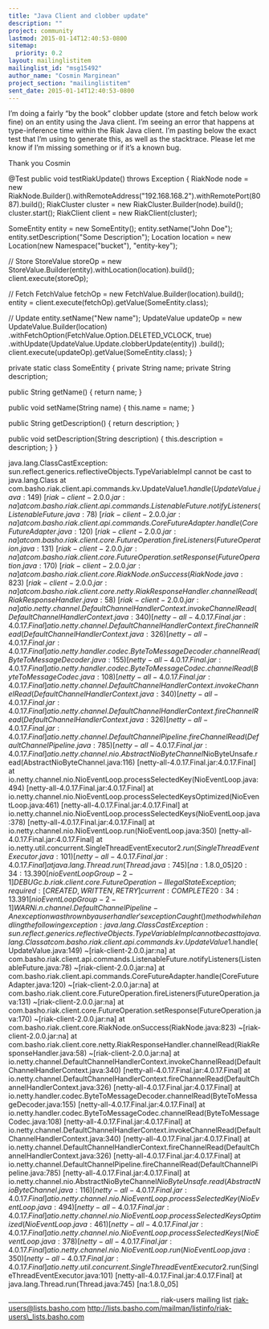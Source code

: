 ```yaml
---
title: "Java Client and clobber update"
description: ""
project: community
lastmod: 2015-01-14T12:40:53-0800
sitemap:
  priority: 0.2
layout: mailinglistitem
mailinglist_id: "msg15492"
author_name: "Cosmin Marginean"
project_section: "mailinglistitem"
sent_date: 2015-01-14T12:40:53-0800
---
```



I’m doing a fairly “by the book” clobber update (store and fetch below work 
fine) on an entity using the Java client. I’m seeing an error that happens at 
type-inference time within the Riak Java client. I’m pasting below the exact 
test that I’m using to generate this, as well as the stacktrace. Please let me 
know if I’m missing something or if it’s a known bug.

Thank you
Cosmin

@Test
public void testRiakUpdate() throws Exception {
RiakNode node = new 
RiakNode.Builder().withRemoteAddress("192.168.168.2").withRemotePort(8087).build();
RiakCluster cluster = new RiakCluster.Builder(node).build();
cluster.start();
RiakClient client = new RiakClient(cluster);

SomeEntity entity = new SomeEntity();
entity.setName("John Doe");
entity.setDescription("Some Description");
Location location = new Location(new Namespace("bucket"), "entity-key");

// Store
StoreValue storeOp = new 
StoreValue.Builder(entity).withLocation(location).build();
client.execute(storeOp);

// Fetch
FetchValue fetchOp = new FetchValue.Builder(location).build();
entity = client.execute(fetchOp).getValue(SomeEntity.class);

// Update
entity.setName("New name");
UpdateValue updateOp = new UpdateValue.Builder(location)
.withFetchOption(FetchValue.Option.DELETED\_VCLOCK, true)
.withUpdate(UpdateValue.Update.clobberUpdate(entity))
.build();
client.execute(updateOp).getValue(SomeEntity.class);
}

private static class SomeEntity {
private String name;
private String description;

public String getName() {
return name;
}

public void setName(String name) {
this.name = name;
}

public String getDescription() {
return description;
}

public void setDescription(String description) {
this.description = description;
}
}



java.lang.ClassCastException: 
sun.reflect.generics.reflectiveObjects.TypeVariableImpl cannot be cast to 
java.lang.Class at 
com.basho.riak.client.api.commands.kv.UpdateValue$1.handle(UpdateValue.java:149)
 ~[riak-client-2.0.0.jar:na] at 
com.basho.riak.client.api.commands.ListenableFuture.notifyListeners(ListenableFuture.java:78)
 ~[riak-client-2.0.0.jar:na] at 
com.basho.riak.client.api.commands.CoreFutureAdapter.handle(CoreFutureAdapter.java:120)
 ~[riak-client-2.0.0.jar:na] at 
com.basho.riak.client.core.FutureOperation.fireListeners(FutureOperation.java:131)
 ~[riak-client-2.0.0.jar:na] at 
com.basho.riak.client.core.FutureOperation.setResponse(FutureOperation.java:170)
 ~[riak-client-2.0.0.jar:na] at 
com.basho.riak.client.core.RiakNode.onSuccess(RiakNode.java:823) 
~[riak-client-2.0.0.jar:na] at 
com.basho.riak.client.core.netty.RiakResponseHandler.channelRead(RiakResponseHandler.java:58)
 ~[riak-client-2.0.0.jar:na] at 
io.netty.channel.DefaultChannelHandlerContext.invokeChannelRead(DefaultChannelHandlerContext.java:340)
 [netty-all-4.0.17.Final.jar:4.0.17.Final] at 
io.netty.channel.DefaultChannelHandlerContext.fireChannelRead(DefaultChannelHandlerContext.java:326)
 [netty-all-4.0.17.Final.jar:4.0.17.Final] at 
io.netty.handler.codec.ByteToMessageDecoder.channelRead(ByteToMessageDecoder.java:155)
 [netty-all-4.0.17.Final.jar:4.0.17.Final] at 
io.netty.handler.codec.ByteToMessageCodec.channelRead(ByteToMessageCodec.java:108)
 [netty-all-4.0.17.Final.jar:4.0.17.Final] at 
io.netty.channel.DefaultChannelHandlerContext.invokeChannelRead(DefaultChannelHandlerContext.java:340)
 [netty-all-4.0.17.Final.jar:4.0.17.Final] at 
io.netty.channel.DefaultChannelHandlerContext.fireChannelRead(DefaultChannelHandlerContext.java:326)
 [netty-all-4.0.17.Final.jar:4.0.17.Final] at 
io.netty.channel.DefaultChannelPipeline.fireChannelRead(DefaultChannelPipeline.java:785)
 [netty-all-4.0.17.Final.jar:4.0.17.Final] at 
io.netty.channel.nio.AbstractNioByteChannel$NioByteUnsafe.read(AbstractNioByteChannel.java:116)
 [netty-all-4.0.17.Final.jar:4.0.17.Final] at 
io.netty.channel.nio.NioEventLoop.processSelectedKey(NioEventLoop.java:494) 
[netty-all-4.0.17.Final.jar:4.0.17.Final] at 
io.netty.channel.nio.NioEventLoop.processSelectedKeysOptimized(NioEventLoop.java:461)
 [netty-all-4.0.17.Final.jar:4.0.17.Final] at 
io.netty.channel.nio.NioEventLoop.processSelectedKeys(NioEventLoop.java:378) 
[netty-all-4.0.17.Final.jar:4.0.17.Final] at 
io.netty.channel.nio.NioEventLoop.run(NioEventLoop.java:350) 
[netty-all-4.0.17.Final.jar:4.0.17.Final] at 
io.netty.util.concurrent.SingleThreadEventExecutor$2.run(SingleThreadEventExecutor.java:101)
 [netty-all-4.0.17.Final.jar:4.0.17.Final] at 
java.lang.Thread.run(Thread.java:745) [na:1.8.0\_05] 20:34:13.390 
[nioEventLoopGroup-2-1] DEBUG c.b.riak.client.core.FutureOperation - 
IllegalStateException; required: [CREATED, WRITTEN, RETRY] current: COMPLETE 
20:34:13.391 [nioEventLoopGroup-2-1] WARN i.n.channel.DefaultChannelPipeline - 
An exception was thrown by a user handler's exceptionCaught() method while 
handling the following exception: java.lang.ClassCastException: 
sun.reflect.generics.reflectiveObjects.TypeVariableImpl cannot be cast to 
java.lang.Class at 
com.basho.riak.client.api.commands.kv.UpdateValue$1.handle(UpdateValue.java:149)
 ~[riak-client-2.0.0.jar:na] at 
com.basho.riak.client.api.commands.ListenableFuture.notifyListeners(ListenableFuture.java:78)
 ~[riak-client-2.0.0.jar:na] at 
com.basho.riak.client.api.commands.CoreFutureAdapter.handle(CoreFutureAdapter.java:120)
 ~[riak-client-2.0.0.jar:na] at 
com.basho.riak.client.core.FutureOperation.fireListeners(FutureOperation.java:131)
 ~[riak-client-2.0.0.jar:na] at 
com.basho.riak.client.core.FutureOperation.setResponse(FutureOperation.java:170)
 ~[riak-client-2.0.0.jar:na] at 
com.basho.riak.client.core.RiakNode.onSuccess(RiakNode.java:823) 
~[riak-client-2.0.0.jar:na] at 
com.basho.riak.client.core.netty.RiakResponseHandler.channelRead(RiakResponseHandler.java:58)
 ~[riak-client-2.0.0.jar:na] at 
io.netty.channel.DefaultChannelHandlerContext.invokeChannelRead(DefaultChannelHandlerContext.java:340)
 [netty-all-4.0.17.Final.jar:4.0.17.Final] at 
io.netty.channel.DefaultChannelHandlerContext.fireChannelRead(DefaultChannelHandlerContext.java:326)
 [netty-all-4.0.17.Final.jar:4.0.17.Final] at 
io.netty.handler.codec.ByteToMessageDecoder.channelRead(ByteToMessageDecoder.java:155)
 [netty-all-4.0.17.Final.jar:4.0.17.Final] at 
io.netty.handler.codec.ByteToMessageCodec.channelRead(ByteToMessageCodec.java:108)
 [netty-all-4.0.17.Final.jar:4.0.17.Final] at 
io.netty.channel.DefaultChannelHandlerContext.invokeChannelRead(DefaultChannelHandlerContext.java:340)
 [netty-all-4.0.17.Final.jar:4.0.17.Final] at 
io.netty.channel.DefaultChannelHandlerContext.fireChannelRead(DefaultChannelHandlerContext.java:326)
 [netty-all-4.0.17.Final.jar:4.0.17.Final] at 
io.netty.channel.DefaultChannelPipeline.fireChannelRead(DefaultChannelPipeline.java:785)
 [netty-all-4.0.17.Final.jar:4.0.17.Final] at 
io.netty.channel.nio.AbstractNioByteChannel$NioByteUnsafe.read(AbstractNioByteChannel.java:116)
 [netty-all-4.0.17.Final.jar:4.0.17.Final] at 
io.netty.channel.nio.NioEventLoop.processSelectedKey(NioEventLoop.java:494) 
[netty-all-4.0.17.Final.jar:4.0.17.Final] at 
io.netty.channel.nio.NioEventLoop.processSelectedKeysOptimized(NioEventLoop.java:461)
 [netty-all-4.0.17.Final.jar:4.0.17.Final] at 
io.netty.channel.nio.NioEventLoop.processSelectedKeys(NioEventLoop.java:378) 
[netty-all-4.0.17.Final.jar:4.0.17.Final] at 
io.netty.channel.nio.NioEventLoop.run(NioEventLoop.java:350) 
[netty-all-4.0.17.Final.jar:4.0.17.Final] at 
io.netty.util.concurrent.SingleThreadEventExecutor$2.run(SingleThreadEventExecutor.java:101)
 [netty-all-4.0.17.Final.jar:4.0.17.Final] at 
java.lang.Thread.run(Thread.java:745) [na:1.8.0\_05] 

\_\_\_\_\_\_\_\_\_\_\_\_\_\_\_\_\_\_\_\_\_\_\_\_\_\_\_\_\_\_\_\_\_\_\_\_\_\_\_\_\_\_\_\_\_\_\_
riak-users mailing list
riak-users@lists.basho.com
http://lists.basho.com/mailman/listinfo/riak-users\_lists.basho.com

